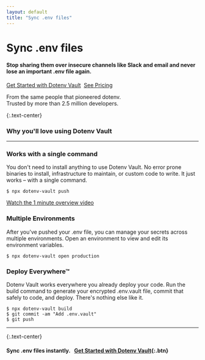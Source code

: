```yaml
---
layout: default
title: "Sync .env files"
---
```


<div class="hero">
  <h1>Sync .env files</h1>

  <div>
    <h4 class="font-weight-normal">Stop sharing them over insecure channels like Slack and email and never lose an important .env file again.</h4>
    <p><a class="btn" href="/signup">Get Started with Dotenv Vault</a>&nbsp;&nbsp;<a href="/pricing">See Pricing</a></p>
    <p>
      From the same people that pioneered dotenv.
      <br/>
      Trusted by more than 2.5 million developers.
    </p>
  </div>
</div>

<article markdown="1">

{:.text-center}
### Why you'll love using Dotenv Vault

---

### Works with a single command

You don't need to install anything to use Dotenv Vault. No error prone binaries to install, infrastructure to maintain, or custom code to write. It just works – with a single command.

```
$ npx dotenv-vault push
```

[Watch the 1 minute overview video](https://www.youtube.com/watch?v=z-lBjxfhWeY)

### Multiple Environments

After you've pushed your .env file, you can manage your secrets across multiple environments. Open an environment to view and edit its environment variables.

```
$ npx dotenv-vault open production
```

### Deploy Everywhere™

Dotenv Vault works everywhere you already deploy your code. Run the build command to generate your encrypted .env.vault file, commit that safely to code, and deploy. There's nothing else like it.

```
$ npx dotenv-vault build
$ git commit -am "Add .env.vault"
$ git push
```

---

{:.text-center}
#### Sync .env files instantly.&nbsp;&nbsp;&nbsp;[Get Started with Dotenv Vault](/signup){:.btn}

</article>

<!--
Make your experience even better!

  <h2>Add your teammates</h2>

  <p>Add your teammates and stop sharing .env files over insecure channels like Slack and email. Spend your time coding rather than updating .env.example files, and never lose an important .env file again. Tell your teammates to run:</p>

  <h2>Manage their access</h2>

<pre><code>npx dotenv-vault pull</code></pre>
-->
